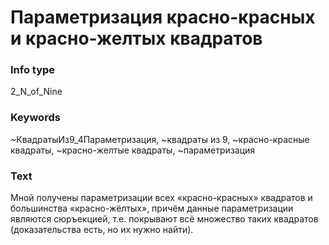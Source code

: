 # Параметризация красно-красных и красно-желтых квадратов
### Info type
2_N_of_Nine
### Keywords
~КвадратыИз9_4Параметризация, ~квадраты из 9, ~красно-красные квадраты, ~красно-желтые квадраты, ~параметризация
### Text
Мной получены параметризации всех «красно-красных» квадратов и большинства «красно-жёлтых», причём данные параметризации являются сюръекцией, т.е. покрывают всё множество таких квадратов (доказательства есть, но их нужно найти).
```

